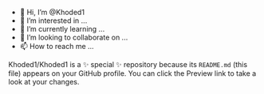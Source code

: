 - 👋 Hi, I’m @Khoded1
- 👀 I’m interested in ...
- 🌱 I’m currently learning ...
- 💞️ I’m looking to collaborate on ...
- 📫 How to reach me ...

Khoded1/Khoded1 is a ✨ special ✨ repository because its `README.md` (this file) appears on your GitHub profile.
You can click the Preview link to take a look at your changes.
